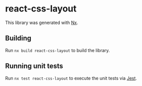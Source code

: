 # react-css-layout

This library was generated with [Nx](https://nx.dev).

## Building

Run `nx build react-css-layout` to build the library.

## Running unit tests

Run `nx test react-css-layout` to execute the unit tests via [Jest](https://jestjs.io).
